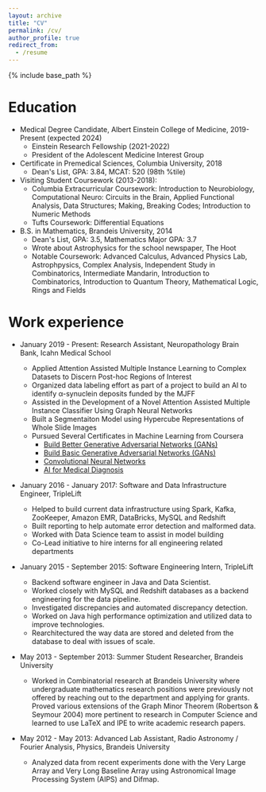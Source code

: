 ```yaml
---
layout: archive
title: "CV"
permalink: /cv/
author_profile: true
redirect_from:
  - /resume
---
```


{% include base_path %}

Education
======
* Medical Degree Candidate, Albert Einstein College of Medicine, 2019-Present (expected 2024)  
  * Einstein Research Fellowship (2021-2022) 
  * President of the Adolescent Medicine Interest Group 
* Certificate in Premedical Sciences, Columbia University, 2018
  * Dean's List, GPA: 3.84, MCAT: 520 (98th %tile)  
* Visiting Student Coursework (2013-2018): 
  * Columbia Extracurricular Coursework: Introduction to Neurobiology, Computational Neuro: Circuits in the Brain, Applied Functional Analysis, Data Structures; Making, Breaking Codes; Introduction to Numeric Methods
  * Tufts Coursework: Differential Equations 
* B.S. in Mathematics, Brandeis University, 2014
  * Dean's List, GPA: 3.5, Mathematics Major GPA: 3.7 
  * Wrote about Astrophysics for the school newspaper, The Hoot
  * Notable Coursework: Advanced Calculus, Advanced Physics Lab, Astrophpysics, 
  Complex Analysis, Independent Study in Combinatorics, Intermediate Mandarin, 
  Introduction to Combinatorics, Introduction to Quantum Theory, Mathematical Logic, 
  Rings and Fields 


Work experience
======
* January 2019 - Present: Research Assistant, Neuropathology Brain Bank, Icahn Medical School 
  * Applied Attention Assisted Multiple Instance Learning to Complex Datasets to Discern Post-hoc Regions of Interest 
  * Organized data labeling effort as part of a project to build an AI to identify α-synuclein deposits funded by the MJFF 
  * Assisted in the Development of a Novel Attention Assisted Multiple Instance Classifier Using Graph Neural Networks 
  * Built a Segmentaiton Model using Hypercube Representations of Whole Slide Images 
  * Pursued Several Certificates in Machine Learning from Coursera 
    * [Build Better Generative Adversarial Networks (GANs)](https://www.coursera.org/account/accomplishments/certificate/CQRYD3S4CNCM) 
    * [Build Basic Generative Adversarial Networks (GANs)](https://www.coursera.org/account/accomplishments/certificate/8JHMSL8FJ2N4)
    * [Convolutional Neural Networks](https://www.coursera.org/account/accomplishments/certificate/R39SY5M7RPUR) 
    * [AI for Medical Diagnosis](https://www.coursera.org/account/accomplishments/certificate/EJG9LGXCYGUF) 

* January 2016 - January 2017: Software and Data Infrastructure Engineer, TripleLift 
  * Helped to build current data infrastructure using Spark, Kafka, ZooKeeper, 
  Amazon EMR, DataBricks, MySQL and Redshift
  * Built reporting to help automate error detection and malformed data. 
  * Worked with Data Science team to assist in model building  
  * Co-Lead initiative to hire interns for all engineering related departments 

* January 2015 - September 2015: Software Engineering Intern, TripleLift 
  * Backend software engineer in Java and Data Scientist. 
  * Worked closely with MySQL and Redshift databases as a backend engineering for 
  the data pipeline. 
  * Investigated discrepancies and automated discrepancy detection. 
  * Worked on Java high performance optimization and utilized data to improve 
  technologies. 
  * Rearchitectured the way data are stored and deleted from the database to deal 
  with issues of scale.

* May 2013 - September 2013: Summer Student Researcher, Brandeis University 
  * Worked in Combinatorial research at Brandeis University where undergraduate mathematics research positions were previously not offered by reaching out to the department and applying for grants. Proved various extensions of the Graph Minor Theorem (Robertson & Seymour 2004) more pertinent to research in Computer Science and learned to use LaTeX and IPE to write academic research papers.
  
* May 2012 - May 2013: Advanced Lab Assistant, Radio Astronomy / Fourier Analysis, 
Physics, Brandeis University 
  * Analyzed data from recent experiments done with the Very Large Array and Very Long Baseline Array using Astronomical Image Processing System (AIPS) and Difmap.
